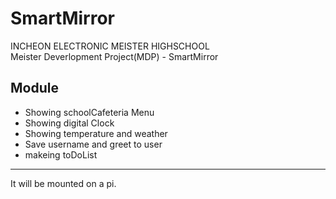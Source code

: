 # SmartMirror  
INCHEON ELECTRONIC MEISTER HIGHSCHOOL  
Meister Deverlopment Project(MDP) - SmartMirror  

## Module  
* Showing schoolCafeteria Menu  
* Showing digital Clock  
* Showing temperature and weather  
* Save username and greet to user  
* makeing toDoList
--------------
It will be mounted on a pi.
